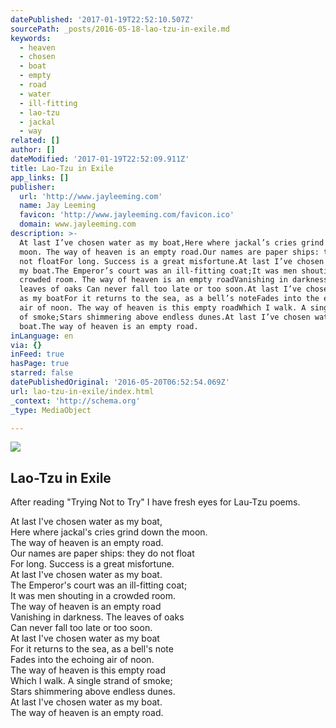 ```yaml
---
datePublished: '2017-01-19T22:52:10.507Z'
sourcePath: _posts/2016-05-18-lao-tzu-in-exile.md
keywords:
  - heaven
  - chosen
  - boat
  - empty
  - road
  - water
  - ill-fitting
  - lao-tzu
  - jackal
  - way
related: []
author: []
dateModified: '2017-01-19T22:52:09.911Z'
title: Lao-Tzu in Exile
app_links: []
publisher:
  url: 'http://www.jayleeming.com'
  name: Jay Leeming
  favicon: 'http://www.jayleeming.com/favicon.ico'
  domain: www.jayleeming.com
description: >-
  At last I’ve chosen water as my boat,Here where jackal’s cries grind down the
  moon. The way of heaven is an empty road.Our names are paper ships: they do
  not floatFor long. Success is a great misfortune.At last I’ve chosen water as
  my boat.The Emperor’s court was an ill-fitting coat;It was men shouting in a
  crowded room. The way of heaven is an empty roadVanishing in darkness. The
  leaves of oaks Can never fall too late or too soon.At last I’ve chosen water
  as my boatFor it returns to the sea, as a bell’s noteFades into the echoing
  air of noon. The way of heaven is this empty roadWhich I walk. A single strand
  of smoke;Stars shimmering above endless dunes.At last I’ve chosen water as my
  boat.The way of heaven is an empty road.
inLanguage: en
via: {}
inFeed: true
hasPage: true
starred: false
datePublishedOriginal: '2016-05-20T06:52:54.069Z'
url: lao-tzu-in-exile/index.html
_context: 'http://schema.org'
_type: MediaObject

---
```

<article style=""><img src="https://the-grid-user-content.s3-us-west-2.amazonaws.com/8faccdc9-74a5-43e1-bb08-ca9fc484a65c.jpg" /><h1>Lao-Tzu in Exile</h1><p>After reading "Trying Not to Try" I have fresh eyes for Lau-Tzu poems. </p></article>

At last I've chosen water as my boat,  
Here where jackal's cries grind down the moon.   
The way of heaven is an empty road.  
Our names are paper ships: they do not float  
For long. Success is a great misfortune.  
At last I've chosen water as my boat.  
The Emperor's court was an ill-fitting coat;  
It was men shouting in a crowded room.   
The way of heaven is an empty road  
Vanishing in darkness. The leaves of oaks   
Can never fall too late or too soon.  
At last I've chosen water as my boat  
For it returns to the sea, as a bell's note  
Fades into the echoing air of noon.   
The way of heaven is this empty road  
Which I walk. A single strand of smoke;  
Stars shimmering above endless dunes.  
At last I've chosen water as my boat.  
The way of heaven is an empty road.